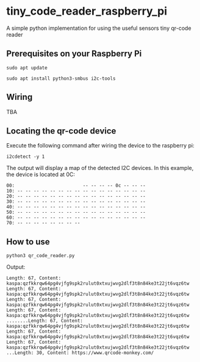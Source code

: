 # tiny_code_reader_raspberry_pi
A simple python implementation for using the useful sensors tiny qr-code reader 


## Prerequisites on your Raspberry Pi
`sudo apt update`

`sudo apt install python3-smbus i2c-tools`



## Wiring
TBA



## Locating the qr-code device

Execute the following command after wiring the device to the raspberry pi:

`i2cdetect -y 1`

The output will display a map of the detected I2C devices. In this example, the device is located at 0C:
```     0  1  2  3  4  5  6  7  8  9  a  b  c  d  e  f
00:                         -- -- -- -- 0c -- -- --
10: -- -- -- -- -- -- -- -- -- -- -- -- -- -- -- --
20: -- -- -- -- -- -- -- -- -- -- -- -- -- -- -- --
30: -- -- -- -- -- -- -- -- -- -- -- -- -- -- -- --
40: -- -- -- -- -- -- -- -- -- -- -- -- -- -- -- --
50: -- -- -- -- -- -- -- -- -- -- -- -- -- -- -- --
60: -- -- -- -- -- -- -- -- -- -- -- -- -- -- -- --
70: -- -- -- -- -- -- -- --
```


## How to use
`python3 qr_code_reader.py`

Output:

```..Length: 67, Content: kaspa:qzfkkrqw64pg4vjfg9spk2rulut0xtxujwvg2dlf3t8n84ke3t22jt6vqz6tw
Length: 67, Content: kaspa:qzfkkrqw64pg4vjfg9spk2rulut0xtxujwvg2dlf3t8n84ke3t22jt6vqz6tw
Length: 67, Content: kaspa:qzfkkrqw64pg4vjfg9spk2rulut0xtxujwvg2dlf3t8n84ke3t22jt6vqz6tw
Length: 67, Content: kaspa:qzfkkrqw64pg4vjfg9spk2rulut0xtxujwvg2dlf3t8n84ke3t22jt6vqz6tw
Length: 67, Content: kaspa:qzfkkrqw64pg4vjfg9spk2rulut0xtxujwvg2dlf3t8n84ke3t22jt6vqz6tw
........Length: 67, Content: kaspa:qzfkkrqw64pg4vjfg9spk2rulut0xtxujwvg2dlf3t8n84ke3t22jt6vqz6tw
Length: 67, Content: kaspa:qzfkkrqw64pg4vjfg9spk2rulut0xtxujwvg2dlf3t8n84ke3t22jt6vqz6tw
Length: 67, Content: kaspa:qzfkkrqw64pg4vjfg9spk2rulut0xtxujwvg2dlf3t8n84ke3t22jt6vqz6tw
...Length: 30, Content: https://www.qrcode-monkey.com/
```
